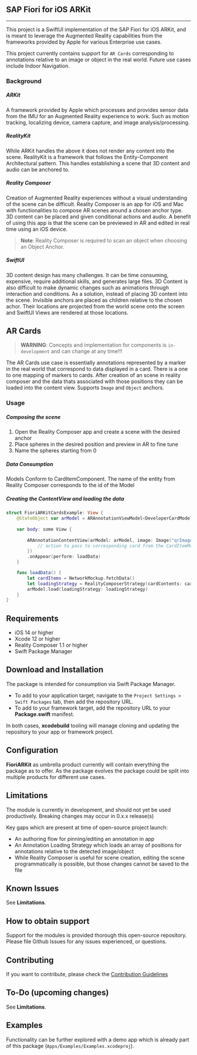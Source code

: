 <!--
SPDX-FileCopyrightText: 2021 2020 SAP SE or an SAP affiliate company and cloud-sdk-ios-fioriarkit contributors

SPDX-License-Identifier: Apache-2.0
-->

## **SAP Fiori for iOS ARKit**

***
This project is a SwiftUI implementation of the SAP Fiori for iOS ARKit, and is meant to leverage the Augmented Reality capabilities from the frameworks provided by Apple for various Enterprise use cases.

This project currently contains support for `AR Cards` corresponding to annotations relative to an image or object in the real world. Future use cases include Indoor Navigation.

### Background

##### ARKit

A framework provided by Apple which processes and provides sensor data from the IMU for an Augmented Reality experience to work. Such as motion tracking, localizing device, camera capture, and image analysis/processing.

##### RealityKit

While ARKit handles the above it does not render any content into the scene. RealityKit is a framework that follows the Entity-Component Architectural pattern. This handles establishing a scene that 3D content and audio can be anchored to.

##### Reality Composer

Creation of Augmented Reality experiences without a visual understanding of the scene can be difficult. Reality Composer is an app for iOS and Mac with functionalities to compose AR scenes around a chosen anchor type. 3D content can be placed and given conditional actions and audio. A benefit of using this app is that the scene can be previewed in AR and edited in real time using an iOS device.

> **Note**: Reality Composer is required to scan an object when choosing an Object Anchor.

##### SwiftUI

3D content design has many challenges. It can be time consuming, expensive, require additional skills, and generates large files. 3D Content is also difficult to make dynamic changes such as animations through interaction and conditions. As a solution, instead of placing 3D content into the scene. Invisible anchors are placed as children relative to the chosen achor. Their locations are projected from the world scene onto the screen and SwiftUI Views are rendered at those locations.

## AR Cards

> **WARNING**: Concepts and implementation for components is `in-development` and can change at any time!!! 

The AR Cards use case is essentially annotations represented by a marker in the real world that correspond to data displayed in a card. There is a one to one mapping of markers to cards. After creation of an scene in reality composer and the data thats associated with those positions they can be loaded into the content view. Supports `Image` and `Object` anchors.

### Usage

##### Composing the scene

1. Open the Reality Composer app and create a scene with the desired anchor
2. Place spheres in the desired position and preview in AR to fine tune
3. Name the spheres starting from 0

##### Data Consumption

Models Conform to CardItemComponent. The name of the entity from Reality Composer corresponds to the id of the Model

##### Creating the ContentView and loading the data

```swift
struct FioriARKitCardsExample: View {
    @StateObject var arModel = ARAnnotationViewModel<DeveloperCardModel>()
    
    var body: some View {
        
        ARAnnotationContentView(arModel: arModel, image: Image("qrImage"), cardAction: { id in
            // action to pass to corresponding card from the CardItemModel ID
		})
		.onAppear(perform: loadData)
    }

    func loadData() {
        let cardItems = NetworkMockup.fetchData()
        let loadingStrategy = RealityComposerStrategy(cardContents: cardItems, rcFile: "RealityComposerFileName", rcScene: "SceneName")
        arModel.load(loadingStrategy: loadingStrategy)
    }
}
```
## Requirements

- iOS 14 or higher
- Xcode 12 or higher
- Reality Composer 1.1 or higher
- Swift Package Manager

## Download and Installation

The package is intended for consumption via Swift Package Manager.  

 - To add to your application target, navigate to the `Project Settings > Swift Packages` tab, then add the repository URL.
 - To add to your framework target, add the repository URL to your **Package.swift** manifest.

In both cases, **xcodebuild** tooling will manage cloning and updating the repository to your app or framework project.

## Configuration

**FioriARKit** as umbrella product currently will contain everything the package as to offer. As the package evolves the package could be split into multiple products for different use cases.

## Limitations

The module is currently in development, and should not yet be used productively. Breaking changes may occur in 0.x.x release(s)

Key gaps which are present at time of open-source project launch:
- An authoring flow for pinning/editing an annotation in app
- An Annotation Loading Strategy which loads an array of positions for annotations relative to the detected image/object
- While Reality Composer is useful for scene creation, editing the scene programmatically is possible, but those changes cannot be saved to the file

## Known Issues

See **Limitations**.

## How to obtain support

Support for the modules is provided thorough this open-source repository.  Please file Github Issues for any issues experienced, or questions.  

## Contributing

If you want to contribute, please check the [Contribution Guidelines](./CONTRIBUTING.md)

## To-Do (upcoming changes)

See **Limitations**.

## Examples

Functionality can be further explored with a demo app  which is already part of this package (`Apps/Examples/Examples.xcodeproj`).

